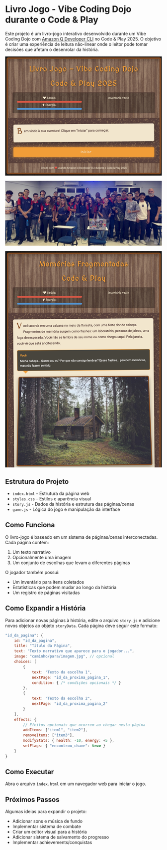 # Livro Jogo - Vibe Coding Dojo durante o Code & Play

Este projeto é um livro-jogo interativo desenvolvido durante um Vibe Coding Dojo com [Amazon Q Developer CLI](https://bit.ly/amazon-q-dev-brasil) no Code & Play 2025. O objetivo é criar uma experiência de leitura não-linear onde o leitor pode tomar decisões que afetam o desenrolar da história.

![Início do jogo](images/start.png)

![Grupo](images/group.jpeg)

![Início do jogo](images/memories.png)

## Estrutura do Projeto

- `index.html` - Estrutura da página web
- `styles.css` - Estilos e aparência visual
- `story.js` - Dados da história e estrutura das páginas/cenas
- `game.js` - Lógica do jogo e manipulação da interface

## Como Funciona

O livro-jogo é baseado em um sistema de páginas/cenas interconectadas. Cada página contém:

1. Um texto narrativo
2. Opcionalmente uma imagem
3. Um conjunto de escolhas que levam a diferentes páginas

O jogador também possui:
- Um inventário para itens coletados
- Estatísticas que podem mudar ao longo da história
- Um registro de páginas visitadas

## Como Expandir a História

Para adicionar novas páginas à história, edite o arquivo `story.js` e adicione novos objetos ao objeto `storyData`. Cada página deve seguir este formato:

```javascript
"id_da_pagina": {
    id: "id_da_pagina",
    title: "Título da Página",
    text: "Texto narrativo que aparece para o jogador...",
    image: "caminho/para/imagem.jpg", // opcional
    choices: [
        {
            text: "Texto da escolha 1",
            nextPage: "id_da_proxima_pagina_1",
            condition: { /* condições opcionais */ }
        },
        {
            text: "Texto da escolha 2",
            nextPage: "id_da_proxima_pagina_2"
        }
    ],
    effects: {
        // Efeitos opcionais que ocorrem ao chegar nesta página
        addItems: ["item1", "item2"],
        removeItems: ["item3"],
        modifyStats: { health: -10, energy: +5 },
        setFlags: { "encontrou_chave": true }
    }
}
```

## Como Executar

Abra o arquivo `index.html` em um navegador web para iniciar o jogo.

## Próximos Passos

Algumas ideias para expandir o projeto:
- Adicionar sons e música de fundo
- Implementar sistema de combate
- Criar um editor visual para a história
- Adicionar sistema de salvamento do progresso
- Implementar achievements/conquistas
